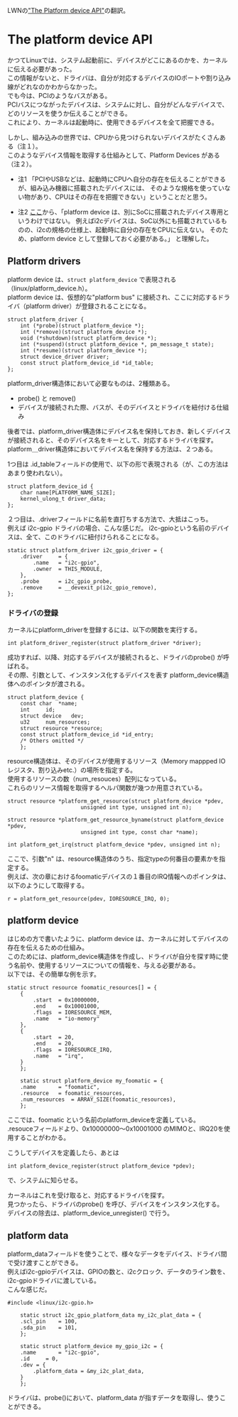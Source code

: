 LWNの["The Platform device API"](https://lwn.net/Articles/448499/)の翻訳。

# The platform device API

かつてLinuxでは、システム起動前に、デバイスがどこにあるのかを、カーネルに伝える必要があった。  
この情報がないと、ドライバは、自分が対応するデバイスのIOポートや割り込み線がどれなのかわからなかった。  
でも今は、PCIのようなバスがある。  
PCIバスにつながったデバイスは、システムに対し、自分がどんなデバイスで、どのリソースを使うか伝えることができる。  
これにより、カーネルは起動時に、使用できるデバイスを全て把握できる。

しかし、組み込みの世界では、CPUから見つけられないデバイスがたくさんある（注１）。  
このようなデバイス情報を取得する仕組みとして、Platform Devices がある（注２）。

* 注1
「PCIやUSBなどは、起動時にCPUへ自分の存在を伝えることができるが、組み込み機器に搭載されたデバイスには、
そのような規格を使っていない物があり、CPUはその存在を把握できない」ということだと思う。

* 注2
[ここ](https://stackoverflow.com/questions/15610570/what-is-the-difference-between-a-linux-platform-driver-and-normal-device-driver)から、「platform device は、別にSoCに搭載されたデバイス専用というわけではない。
例えばi2cデバイスは、SoC以外にも搭載されているものの、i2cの規格の仕様上、起動時に自分の存在をCPUに伝えない。
そのため、platform device として登録しておく必要がある。」
と理解した。

## Platform drivers
platform device は、`struct platform_device` で表現される（linux/platform_device.h）。  
platform device は、仮想的な"platform bus" に接続され、ここに対応するドライバ（platform driver）が登録されることになる。

```
struct platform_driver {
	int (*probe)(struct platform_device *);
	int (*remove)(struct platform_device *);
	void (*shutdown)(struct platform_device *);
	int (*suspend)(struct platform_device *, pm_message_t state);
	int (*resume)(struct platform_device *);
	struct device_driver driver;
	const struct platform_device_id *id_table;
};
```

platform_driver構造体において必要なものは、2種類ある。
* probe() と remove()
* デバイスが接続された際、バスが、そのデバイスとドライバを紐付ける仕組み

後者では、platform_driver構造体にデバイス名を保持しておき、新しくデバイスが接続されると、そのデバイス名をキーとして、対応するドライバを探す。  
platform＿driver構造体においてデバイス名を保持する方法は、２つある。  

1つ目は .id_tableフィールドの使用で、以下の形で表現される（が、この方法はあまり使われない）。
```
struct platform_device_id {
	char name[PLATFORM_NAME_SIZE];
	kernel_ulong_t driver_data;
};
```

２つ目は、.driverフィールドに名前を直打ちする方法で、大抵はこっち。  
例えば i2c-gpio ドライバの場合、こんな感じだ。
i2c-gpioという名前のデバイスは、全て、このドライバに紐付けられることになる。
```
static struct platform_driver i2c_gpio_driver = {
	.driver		= {
		.name	= "i2c-gpio",
		.owner	= THIS_MODULE,
	},
	.probe		= i2c_gpio_probe,
	.remove		= __devexit_p(i2c_gpio_remove),
};
```

### ドライバの登録
カーネルにplatform_driverを登録するには、以下の関数を実行する。
```
int platform_driver_register(struct platform_driver *driver);
```
成功すれば、以降、対応するデバイスが接続されると、ドライバのprobe() が呼ばれる。  
その際、引数として、インスタンス化するデバイスを表す platform_device構造体へのポインタが渡される。

```
struct platform_device {
	const char	*name;
	int		id;
	struct device	dev;
	u32		num_resources;
	struct resource	*resource;
	const struct platform_device_id	*id_entry;
	/* Others omitted */
    };
```

resource構造体は、そのデバイスが使用するリソース（Memory mappped IOレジスタ、割り込みetc.）の場所を指定する。  
使用するリソースの数（num_resouces）配列になっている。  
これらのリソース情報を取得するヘルパ関数が幾つか用意されている。  
```
struct resource *platform_get_resource(struct platform_device *pdev, 
					   unsigned int type, unsigned int n);
					   
struct resource *platform_get_resource_byname(struct platform_device *pdev,
					   unsigned int type, const char *name);
					   
int platform_get_irq(struct platform_device *pdev, unsigned int n);
```

ここで、引数"n" は、resource構造体のうち、指定typeの何番目の要素かを指定する。  
例えば、次の章におけるfoomaticデバイスの１番目のIRQ情報へのポインタは、以下のようにして取得する。
```
r = platform_get_resource(pdev, IORESOURCE_IRQ, 0);
```


## platform device
はじめの方で書いたように、platform device は、カーネルに対してデバイスの存在を伝えるための仕組み。  
このためには、platform_device構造体を作成し、ドライバが自分を探す時に使う名前や、使用するリソースについての情報を、与える必要がある。  
以下では、その簡単な例を示す。

```
static struct resource foomatic_resources[] = {
	{
		.start	= 0x10000000,
		.end	= 0x10001000,
		.flags	= IORESOURCE_MEM,
		.name	= "io-memory"
	},
	{
		.start	= 20,
		.end	= 20,
		.flags	= IORESOURCE_IRQ,
		.name	= "irq",
	}
    };

    static struct platform_device my_foomatic = {
	.name 		= "foomatic",
	.resource	= foomatic_resources,
	.num_resources	= ARRAY_SIZE(foomatic_resources),
    };
```

ここでは、foomatic という名前のplatform_deviceを定義している。  
.resouceフィールドより、0x10000000〜0x10001000 のMIMOと、IRQ20を使用することがわかる。  

こうしてデバイスを定義したら、あとは  
```
int platform_device_register(struct platform_device *pdev);
```
で、システムに知らせる。  

カーネルはこれを受け取ると、対応するドライバを探す。  
見つかったら、ドライバのprobe() を呼び、デバイスをインスタンス化する。  
デバイスの除去は、platform_device_unregister() で行う。

## platform data
platform_dataフィールドを使うことで、様々なデータをデバイス、ドライバ間で受け渡すことができる。  
例えばi2c-gpioデバイスは、GPIOの数と、i2cクロック、データのライン数を、i2c-gpioドライバに渡している。  
こんな感じだ。  
```
#include <linux/i2c-gpio.h>

    static struct i2c_gpio_platform_data my_i2c_plat_data = {
	.scl_pin	= 100,
	.sda_pin	= 101,
    };

    static struct platform_device my_gpio_i2c = {
	.name		= "i2c-gpio",
	.id		= 0,
	.dev = {
		.platform_data = &my_i2c_plat_data,
	}
    };
```
ドライバは、probe()において、platform_data が指すデータを取得し、使うことができる。  

















